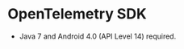 OpenTelemetry SDK
======================================================

* Java 7 and Android 4.0 (API Level 14) required.
